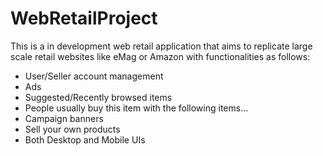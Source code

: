 # WebRetailProject

This is a in development web retail application that aims to replicate large scale retail websites like eMag or Amazon with functionalities as follows:
- User/Seller account management
- Ads
- Suggested/Recently browsed items
- People usually buy this item with the following items...
- Campaign banners
- Sell your own products
- Both Desktop and Mobile UIs
